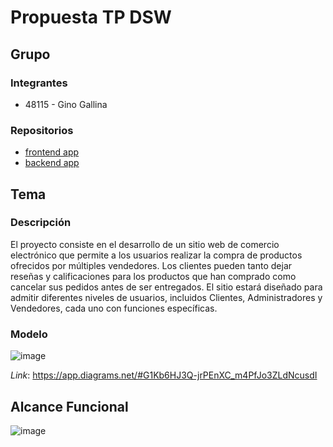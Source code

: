 # Propuesta TP DSW

## Grupo
### Integrantes
* 48115 - Gino Gallina


### Repositorios
* [frontend app](https://github.com/GinoGallina/EcommerceDSWFront)
* [backend app](https://github.com/GinoGallina/EcommerceDSWBack)


## Tema
### Descripción
El proyecto consiste en el desarrollo de un sitio web de comercio electrónico que permite a los usuarios realizar la compra de productos ofrecidos por múltiples vendedores.  Los clientes pueden tanto dejar reseñas y calificaciones para los productos que han comprado como cancelar sus pedidos antes de ser entregados.
El sitio estará diseñado para admitir diferentes niveles de usuarios, incluidos Clientes, Administradores y Vendedores, cada uno con funciones específicas. 


### Modelo
![image](https://github.com/GinoGallina/TPDesarrolloDeSoftware/assets/103271990/94735521-5235-47b4-a1c2-a0f16f3acced)


*Link*: https://app.diagrams.net/#G1Kb6HJ3Q-jrPEnXC_m4PfJo3ZLdNcusdI

## Alcance Funcional 

![image](https://github.com/GinoGallina/TPDesarrolloDeSoftware/assets/103271990/9f22ff5e-544f-4d36-90ca-d7c5d34e56f7)


